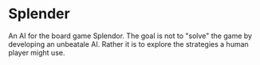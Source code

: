 # Splender

An AI for the board game Splendor. The goal is not to "solve" the game by developing an unbeatale AI. Rather it is to explore the strategies a human player might use.
